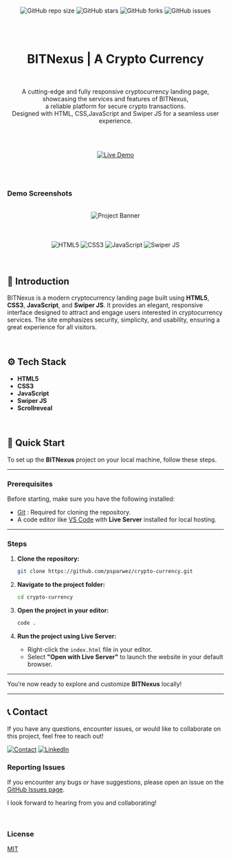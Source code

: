 <div align="center">

![GitHub repo size](https://img.shields.io/github/repo-size/psparwez/crypto-currency)
![GitHub stars](https://img.shields.io/github/stars/psparwez/crypto-currency?style=social)
![GitHub forks](https://img.shields.io/github/forks/psparwez/crypto-currency?style=social)
![GitHub issues](https://img.shields.io/github/issues/psparwez/crypto-currency)

<br />
<br />

# **BITNexus** | A Crypto Currency 

<br />
<p align="center">
A cutting-edge and fully responsive cryptocurrency landing page, <br />
showcasing the services and features of BITNexus, <br />
a reliable platform for secure crypto transactions. <br />
Designed with HTML, CSS,JavaScript and Swiper JS for a seamless user experience.
</p>

<br />
<br />

[![Live Demo](https://img.shields.io/badge/Live%20Demo-BITNexus-blue?style=for-the-badge)](https://psparwez.github.io/crypto-currency/)

</div>

<br />
<br />

### Demo Screenshots
<div align="center">
  <br />
      <img src="https://github.com/user-attachments/assets/712318c4-d36a-4ff5-9905-40f157ac46eb" alt="Project Banner">
      <br />
  <br />
  <br />
  <br />

  <div>
    <img src="https://img.shields.io/badge/-HTML5-black?style=for-the-badge&logoColor=white&logo=html5&color=E34F26" alt="HTML5" />
    <img src="https://img.shields.io/badge/-CSS3-black?style=for-the-badge&logoColor=white&logo=css3&color=1572B6" alt="CSS3" />
    <img src="https://img.shields.io/badge/-JavaScript-black?style=for-the-badge&logoColor=white&logo=javascript&color=F7DF1E" alt="JavaScript" />
    <img src="https://img.shields.io/badge/-Swiper%20JS-black?style=for-the-badge&logo=swiper&logoColor=white&color=6332F6" alt="Swiper JS" />

  </div>

<br />
<br />
</div>




## <a name="introduction">🤖 Introduction</a>

BITNexus is a modern cryptocurrency landing page built using **HTML5**, **CSS3**, **JavaScript**, and **Swiper JS**. It provides an elegant, responsive interface designed to attract and engage users interested in cryptocurrency services. The site emphasizes security, simplicity, and usability, ensuring a great experience for all visitors.

<br/>

## <a name="tech-stack">⚙️ Tech Stack</a>

- **HTML5**
- **CSS3**
- **JavaScript**
- **Swiper JS**
- **Scrollreveal**


<br/>


## 🤸 Quick Start

To set up the **BITNexus** project on your local machine, follow these steps.

---

### Prerequisites

Before starting, make sure you have the following installed:

- [Git](https://git-scm.com/) : Required for cloning the repository.
- A code editor like [VS Code](https://code.visualstudio.com/) with **Live Server** installed for local hosting.

---

### Steps

1. **Clone the repository:**

    ```bash
    git clone https://github.com/psparwez/crypto-currency.git
    ```

2. **Navigate to the project folder:**

    ```bash
    cd crypto-currency
    ```

3. **Open the project in your editor:**

    ```bash
    code .
    ```

4. **Run the project using Live Server:**

   - Right-click the `index.html` file in your editor.
   - Select **"Open with Live Server"** to launch the website in your default browser.

---

You’re now ready to explore and customize **BITNexus** locally!

---

## 📞 Contact

If you have any questions, encounter issues, or would like to collaborate on this project, feel free to reach out!

[![Contact](https://img.shields.io/badge/Contact-175fd4?style=for-the-badge&logo=gmail&logoColor=white)](https://github.com/psparwez/psparwez/)
[![LinkedIn](https://img.shields.io/badge/LinkedIn-0077b5?style=for-the-badge&logo=linkedin&logoColor=white)](https://www.linkedin.com/)

### Reporting Issues

If you encounter any bugs or have suggestions, please open an issue on the [GitHub Issues page](https://github.com/psparwez/crypto-currency/issues).

I look forward to hearing from you and collaborating!

<br />

### License

[MIT](https://choosealicense.com/licenses/mit/)

<br/>
